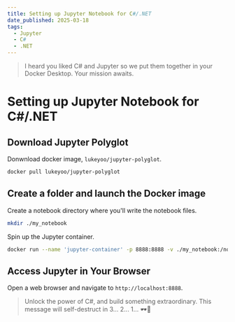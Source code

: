 ```yaml
---
title: Setting up Jupyter Notebook for C#/.NET
date_published: 2025-03-18
tags:
  - Jupyter
  - C#
  - .NET
---
```


> I heard you liked C# and Jupyter so we put them together in your Docker Desktop.
> Your mission awaits.

# Setting up Jupyter Notebook for C#/.NET

## Download Jupyter Polyglot

Donwnload docker image, `lukeyoo/jupyter-polyglot`.

```sh
docker pull lukeyoo/jupyter-polyglot
```

## Create a folder and launch the Docker image

Create a notebook directory where you'll write the notebook files.

```sh
mkdir ./my_notebook
```

Spin up the Jupyter container.

```sh
docker run --name 'jupyter-container' -p 8888:8888 -v ./my_notebook:/notebook -dit lukeyoo/jupyter-polyglot
```

## Access Jupyter in Your Browser

Open a web browser and navigate to `http://localhost:8888`.

> Unlock the power of C#, and build something extraordinary.
> This message will self-destruct in 3... 2... 1... 🕶️🚀